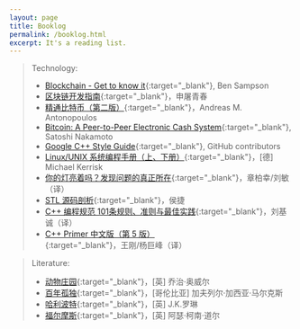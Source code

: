 ```yaml
---
layout: page
title: Booklog
permalink: /booklog.html
excerpt: It's a reading list.
---
```


> Technology:
> * [Blockchain - Get to know it](https://blockchainhandbook.io){:target="_blank"}, Ben Sampson
> * [区块链开发指南](https://book.douban.com/subject/27081969){:target="_blank"}，申屠青春
> * [精通比特币（第二版）](https://book.douban.com/subject/30280401){:target="_blank"}，Andreas M. Antonopoulos
> * [Bitcoin: A Peer-to-Peer Electronic Cash System](https://bitcoin.org/bitcoin.pdf){:target="_blank"}, Satoshi Nakamoto
> * [Google C++ Style Guide](https://google.github.io/styleguide/cppguide.html){:target="_blank"}, GitHub contributors
> * [Linux/UNIX 系统编程手册（上、下册）](https://book.douban.com/subject/25809330){:target="_blank"}，[德] Michael Kerrisk
> * [你的灯亮着吗？发现问题的真正所在](https://book.douban.com/subject/1135754){:target="_blank"}，章柏幸/刘敏（译）
> * [STL 源码剖析](https://book.douban.com/subject/1110934){:target="_blank"}，侯捷
> * [C++ 编程规范 101条规则、准则与最佳实践](https://book.douban.com/subject/26899830){:target="_blank"}，刘基诚（译）
> * [C++ Primer 中文版（第 5 版）](https://book.douban.com/subject/25708312){:target="_blank"}，王刚/杨巨峰（译）

> Literature:
> * [动物庄园](https://book.douban.com/subject/25854767){:target="_blank"}，[英] 乔治·奥威尔
> * [百年孤独](https://book.douban.com/subject/6082808){:target="_blank"}，[哥伦比亚] 加夫列尔·加西亚·马尔克斯
> * [哈利波特](https://book.douban.com/subject/3393172){:target="_blank"}，[英] J.K.罗琳
> * [福尔摩斯](https://book.douban.com/subject/1086779){:target="_blank"}，[英] 阿瑟·柯南·道尔
